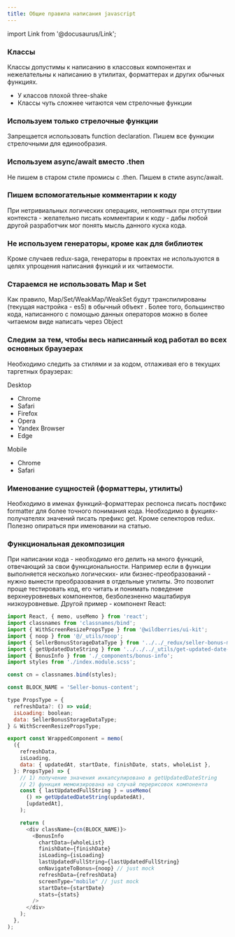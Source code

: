 ```yaml
---
title: Общие правила написания javascript
---
```


import Link from '@docusaurus/Link';

### Классы
Классы допустимы к написанию в классовых компонентах и нежелательны к написанию в утилитах, форматтерах и других обычных функциях. 
- У классов плохой three-shake
- Классы чуть сложнее читаются чем стрелочные функции

### Используем только стрелочные функции
Запрещается использовать function declaration. Пишем все функции стрелочными для единообразия.

### Используем async/await вместо .then
Не пишем в старом стиле промисы с .then. Пишем в стиле async/await.

### Пишем вспомогательные комментарии к коду
При нетривиальных логических операциях, непонятных при отстутвии контекста - желательно писать комментарии к коду - дабы любой другой разработчик мог понять мысль данного куска кода. 

### Не используем генераторы, кроме как для библиотек
Кроме случаев redux-saga, генераторы в проектах не используются в целях упрощения написания функций и их читаемости.

### Стараемся не использовать Map и Set
Как правило, Map/Set/WeakMap/WeakSet будут транспилированы (текущая настройка - es5) в обычный объект . Более того, большинство кода, написанного с помощью данных операторов можно в более читаемом виде написать через Object 

### Следим за тем, чтобы весь написанный код работал во всех основных браузерах
Необходимо следить за стилями и за кодом, отлаживая его в текущих таргетных браузерах:

Desktop
- Chrome
- Safari
- Firefox
- Opera
- Yandex Browser
- Edge

Mobile
- Chrome
- Safari


### Именование сущностей (форматтеры, утилиты)
Необходимо в именах функций-форматтерах респонса писать постфикс formatter для более точного понимания кода.
Необходимо в фукциях-получателях значений писать префикс get. Кроме селекторов redux.
Полезно опираться при именовании на <Link to='https://ymatuhin.ru/front-end/how-to-name-variables/'>статью</Link>.



### Функциональная декомпозиция
При написании кода - необходимо его делить на много функций, отвечающий за свои функциональности. Например если в функции выполняется несколько логических- или бизнес-преобразований - нужно вынести преобразования в отдельные утилиты. Это позволит проще тестировать код, его читать и понимать поведение верхнеуровневых компонентов, безболезненно маштабируя низкоуровневые.
Другой пример - компонент React:

```javascript
import React, { memo, useMemo } from 'react';
import classnames from 'classnames/bind';
import { WithScreenResizePropsType } from '@wildberries/ui-kit';
import { noop } from '@/_utils/noop';
import { SellerBonusStorageDataType } from '../../_redux/seller-bonus-module';
import { getUpdatedDateString } from '../../../_utils/get-updated-date-string';
import { BonusInfo } from './_components/bonus-info';
import styles from './index.module.scss';

const cn = classnames.bind(styles);

const BLOCK_NAME = 'Seller-bonus-content';

type PropsType = {
  refreshData?: () => void;
  isLoading: boolean;
  data: SellerBonusStorageDataType;
} & WithScreenResizePropsType;

export const WrappedComponent = memo(
  ({
    refreshData,
    isLoading,
    data: { updatedAt, startDate, finishDate, stats, wholeList },
  }: PropsType) => {
    // 1) получение значения инкапсулировано в getUpdatedDateString
    // 2) функция мемоизирована на случай перерисовок компонента
    const { lastUpdatedFullString } = useMemo(
      () => getUpdatedDateString(updatedAt),
      [updatedAt],
    );

    return (
      <div className={cn(BLOCK_NAME)}>
        <BonusInfo
          chartData={wholeList}
          finishDate={finishDate}
          isLoading={isLoading}
          lastUpdatedFullString={lastUpdatedFullString}
          onNavigateToBonus={noop} // just mock
          refreshData={refreshData}
          screenType="mobile" // just mock
          startDate={startDate}
          stats={stats}
        />
      </div>
    );
  },
);

```
